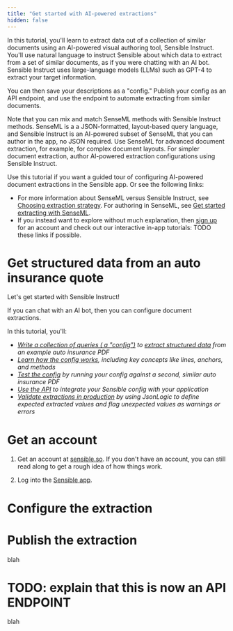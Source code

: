 ```yaml
---
title: "Get started with AI-powered extractions"
hidden: false
---
```


In this tutorial, you'll learn to extract data out of a collection of similar documents using an AI-powered visual authoring tool, Sensible Instruct. You'll use natural language to instruct Sensible about which data to extract from a set of similar documents, as if you were chatting with an AI bot. Sensible Instruct uses large-language models (LLMs) such as GPT-4 to extract your target information.

You can then save your descriptions as a "config." Publish your config as an API endpoint, and use the endpoint to automate extracting from similar documents.  

Note that you can mix and match SenseML methods with Sensible Instruct methods. SenseML is a a JSON-formatted, layout-based query language, and Sensible Instruct is an AI-powered subset of SenseML that you can author in the app, no JSON required. Use SenseML for advanced document extraction, for example, for complex document layouts. For simpler document extraction, author AI-powered extraction configurations using Sensible Instruct. 

Use this tutorial if you want a guided tour of configuring AI-powered document extractions in the Sensible app. Or see the following links:

- For more information about SenseML versus Sensible Instruct, see [Choosing extraction strategy](doc:author). For authoring in SenseML, see [Get started extracting with SenseML](doc:getting-started).
- If you instead want to explore without much explanation, then [sign up](https://app.sensible.so/register) for an account and check out our interactive in-app tutorials:  TODO these links if possible.

Get structured data from an auto insurance quote
===

Let's get started with Sensible Instruct!

If you can chat with an AI bot, then you can configure document extractions. 

 In this tutorial, you'll:





- *[Write a collection of queries ( a "config")](doc:getting-started#create-a-config) to [extract structured data](doc:getting-started#extract-data) from an example auto insurance PDF* 
- *[Learn how the config works](doc:getting-started#how-it-works), including key concepts like lines, anchors, and methods*
- *[Test the config](doc:getting-started#test-the-config) by running your config against a second, similar auto insurance PDF*
- *[Use the API](doc:getting-started#integrate-with-your-application) to integrate your Sensible config with your application*
- *[Validate extractions in production](doc:getting-started#validate-extractions-in-production) by using JsonLogic to define expected extracted values and flag unexpected values as warnings or errors*

Get an account
====

1. Get an account at [sensible.so](https://app.sensible.so/register).  If you don't have an account, you can still read along to get a rough idea of how things work.

2. Log into the [Sensible app](https://app.sensible.so/signin/).

Configure the extraction
====





Publish the extraction
===

blah

TODO: explain that this is now an API ENDPOINT
===

blah



 